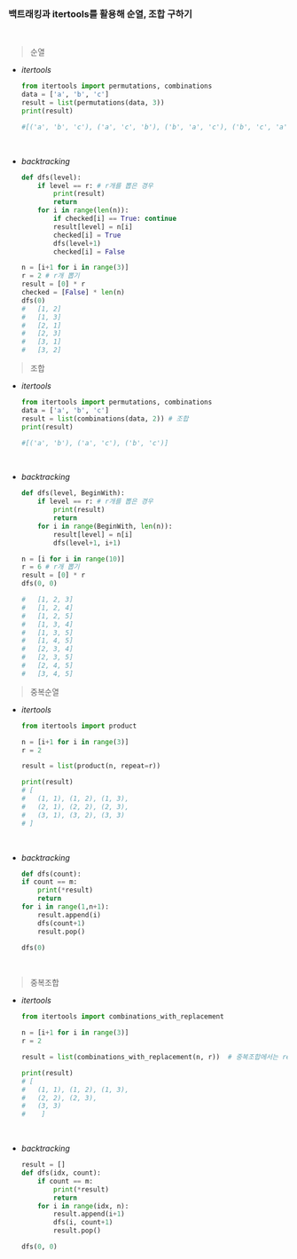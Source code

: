 ### 백트래킹과 itertools를 활용해 순열, 조합 구하기
<br>

> 순열
- *itertools* 
    
    ```python
    from itertools import permutations, combinations
    data = ['a', 'b', 'c']
    result = list(permutations(data, 3)) 
    print(result)

    #[('a', 'b', 'c'), ('a', 'c', 'b'), ('b', 'a', 'c'), ('b', 'c', 'a'), ('c', 'a', 'b'), ('c', 'b', 'a')]
    ```
    <br>    
    
- *backtracking*
    ```python    
    def dfs(level):
        if level == r: # r개를 뽑은 경우
            print(result)
            return
        for i in range(len(n)):
            if checked[i] == True: continue
            result[level] = n[i]
            checked[i] = True
            dfs(level+1)
            checked[i] = False       

    n = [i+1 for i in range(3)]
    r = 2 # r개 뽑기
    result = [0] * r
    checked = [False] * len(n)
    dfs(0)
    #   [1, 2]
    #   [1, 3]
    #   [2, 1]
    #   [2, 3]
    #   [3, 1]
    #   [3, 2]
    ```


> 조합
- *itertools* 
    
    ```python
    from itertools import permutations, combinations
    data = ['a', 'b', 'c']
    result = list(combinations(data, 2)) # 조합
    print(result)

    #[('a', 'b'), ('a', 'c'), ('b', 'c')]
    ```
    <br>
- *backtracking*
    ```python
    def dfs(level, BeginWith):
        if level == r: # r개를 뽑은 경우
            print(result)
            return
        for i in range(BeginWith, len(n)):
            result[level] = n[i]
            dfs(level+1, i+1)       

    n = [i for i in range(10)]
    r = 6 # r개 뽑기
    result = [0] * r
    dfs(0, 0)

    #   [1, 2, 3]
    #   [1, 2, 4]
    #   [1, 2, 5]
    #   [1, 3, 4]
    #   [1, 3, 5]
    #   [1, 4, 5]
    #   [2, 3, 4]
    #   [2, 3, 5]
    #   [2, 4, 5]
    #   [3, 4, 5]
    ```


> 중복순열
- *itertools* 
    ```python
    from itertools import product

    n = [i+1 for i in range(3)]
    r = 2

    result = list(product(n, repeat=r)) 

    print(result)
    # [
    #   (1, 1), (1, 2), (1, 3), 
    #   (2, 1), (2, 2), (2, 3), 
    #   (3, 1), (3, 2), (3, 3)
    # ]
    ```
    <br>

- *backtracking*
    ```python
    def dfs(count):
    if count == m:
        print(*result)
        return
    for i in range(1,n+1):
        result.append(i)
        dfs(count+1)
        result.pop()

    dfs(0)
    ```
    <br>

> 중복조합
- *itertools* 
    ```python
    from itertools import combinations_with_replacement

    n = [i+1 for i in range(3)]
    r = 2

    result = list(combinations_with_replacement(n, r))  # 중복조합에서는 repeat가 안들어간다.

    print(result)
    # [
    #   (1, 1), (1, 2), (1, 3), 
    #   (2, 2), (2, 3), 
    #   (3, 3)
    #    ] 
    ```
    <br>

- *backtracking*
    ```python        
    result = []
    def dfs(idx, count):
        if count == m:
            print(*result)
            return
        for i in range(idx, n):
            result.append(i+1)
            dfs(i, count+1)
            result.pop()

    dfs(0, 0)
    ```